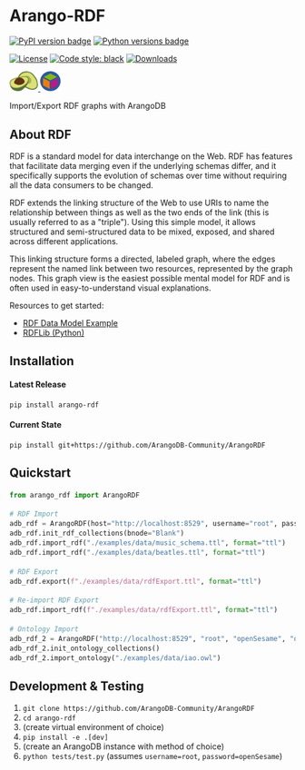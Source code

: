 # Arango-RDF

[![PyPI version badge](https://img.shields.io/pypi/v/arango-rdf?color=3775A9&style=for-the-badge&logo=pypi&logoColor=FFD43B)](https://pypi.org/project/arango-rdf/)
[![Python versions badge](https://img.shields.io/pypi/pyversions/arango-rdf?color=3776AB&style=for-the-badge&logo=python&logoColor=FFD43B)](https://pypi.org/project/arango-rdf/)

[![License](https://img.shields.io/github/license/ArangoDB-Community/ArangoRDF?color=9E2165&style=for-the-badge)](https://github.com/ArangoDB-Community/ArangoRDF/blob/main/LICENSE)
[![Code style: black](https://img.shields.io/static/v1?style=for-the-badge&label=code%20style&message=black&color=black)](https://github.com/psf/black)
[![Downloads](https://img.shields.io/badge/dynamic/json?style=for-the-badge&color=282661&label=Downloads&query=total_downloads&url=https://api.pepy.tech/api/projects/arango-rdf)](https://pepy.tech/project/arango-rdf)

<a href="https://www.arangodb.com/" rel="arangodb.com"><img src="./examples/assets/adb_logo.png" width=10%/>
<a href="https://www.w3.org/RDF/" rel="w3.org/RDF"><img src="./examples/assets/rdf_logo.png" width=7% /></a>

Import/Export RDF graphs with ArangoDB

## About RDF

RDF is a standard model for data interchange on the Web. RDF has features that facilitate data merging even if the underlying schemas differ, and it specifically supports the evolution of schemas over time without requiring all the data consumers to be changed.

RDF extends the linking structure of the Web to use URIs to name the relationship between things as well as the two ends of the link (this is usually referred to as a "triple"). Using this simple model, it allows structured and semi-structured data to be mixed, exposed, and shared across different applications.

This linking structure forms a directed, labeled graph, where the edges represent the named link between two resources, represented by the graph nodes. This graph view is the easiest possible mental model for RDF and is often used in easy-to-understand visual explanations.

Resources to get started:
* [RDF Data Model Example](https://docs.stardog.com/tutorials/rdf-graph-data-model)
* [RDFLib (Python)](https://pypi.org/project/rdflib/)

## Installation

#### Latest Release
```
pip install arango-rdf
```
#### Current State
```
pip install git+https://github.com/ArangoDB-Community/ArangoRDF
```

##  Quickstart

```py
from arango_rdf import ArangoRDF

# RDF Import
adb_rdf = ArangoRDF(host="http://localhost:8529", username="root", password="openSesame", database="rdf", graph="rdf_music")
adb_rdf.init_rdf_collections(bnode="Blank")
adb_rdf.import_rdf("./examples/data/music_schema.ttl", format="ttl")
adb_rdf.import_rdf("./examples/data/beatles.ttl", format="ttl")

# RDF Export
adb_rdf.export(f"./examples/data/rdfExport.ttl", format="ttl")

# Re-import RDF Export
adb_rdf.import_rdf(f"./examples/data/rdfExport.ttl", format="ttl")

# Ontology Import
adb_rdf_2 = ArangoRDF("http://localhost:8529", "root", "openSesame", "ontologyImport", "ontology_iao")
adb_rdf_2.init_ontology_collections()
adb_rdf_2.import_ontology("./examples/data/iao.owl")
```

##  Development & Testing

1. `git clone https://github.com/ArangoDB-Community/ArangoRDF`
2. `cd arango-rdf`
3. (create virtual environment of choice)
4. `pip install -e .[dev]`
5. (create an ArangoDB instance with method of choice)
6. `python tests/test.py` (assumes `username=root`, `password=openSesame`)